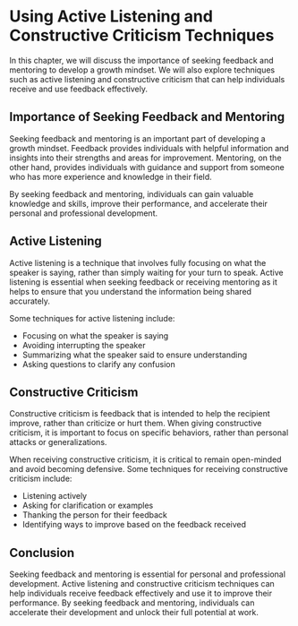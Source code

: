 Using Active Listening and Constructive Criticism Techniques
=======================================================================================================

In this chapter, we will discuss the importance of seeking feedback and mentoring to develop a growth mindset. We will also explore techniques such as active listening and constructive criticism that can help individuals receive and use feedback effectively.

Importance of Seeking Feedback and Mentoring
--------------------------------------------

Seeking feedback and mentoring is an important part of developing a growth mindset. Feedback provides individuals with helpful information and insights into their strengths and areas for improvement. Mentoring, on the other hand, provides individuals with guidance and support from someone who has more experience and knowledge in their field.

By seeking feedback and mentoring, individuals can gain valuable knowledge and skills, improve their performance, and accelerate their personal and professional development.

Active Listening
----------------

Active listening is a technique that involves fully focusing on what the speaker is saying, rather than simply waiting for your turn to speak. Active listening is essential when seeking feedback or receiving mentoring as it helps to ensure that you understand the information being shared accurately.

Some techniques for active listening include:

* Focusing on what the speaker is saying
* Avoiding interrupting the speaker
* Summarizing what the speaker said to ensure understanding
* Asking questions to clarify any confusion

Constructive Criticism
----------------------

Constructive criticism is feedback that is intended to help the recipient improve, rather than criticize or hurt them. When giving constructive criticism, it is important to focus on specific behaviors, rather than personal attacks or generalizations.

When receiving constructive criticism, it is critical to remain open-minded and avoid becoming defensive. Some techniques for receiving constructive criticism include:

* Listening actively
* Asking for clarification or examples
* Thanking the person for their feedback
* Identifying ways to improve based on the feedback received

Conclusion
----------

Seeking feedback and mentoring is essential for personal and professional development. Active listening and constructive criticism techniques can help individuals receive feedback effectively and use it to improve their performance. By seeking feedback and mentoring, individuals can accelerate their development and unlock their full potential at work.
